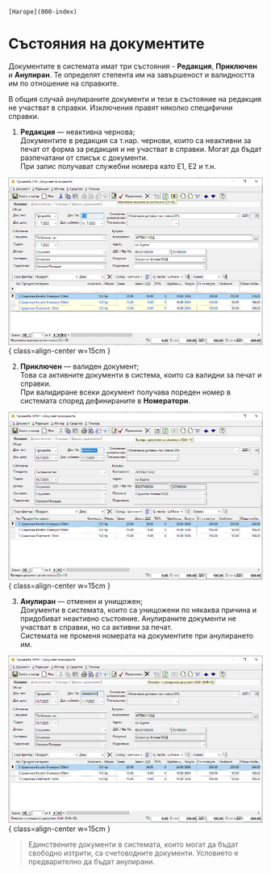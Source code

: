 ```{only} html
[Нагоре](000-index)
```

# Състояния на документите

Документите в системата имат три състояния - **Редакция**, **Приключен** и **Анулиран**. Те определят степента им на завършеност и валидността им по отношение на справките.  

В общия случай анулираните документи и тези в състояние на редакция не участват в справки. Изключения правят няколко специфични справки.   

1) **Редакция** — неактивна чернова;  
Документите в редакция са т.нар. чернови, които са неактивни за печат от форма за редакция и не участват в справки. Могат да бъдат разпечатани от списък с документи.  
При запис получават служебни номера като E1, E2 и т.н.  

![](904-doc-states1.png){ class=align-center w=15cm }

2) **Приключен** — валиден документ;  
Това са активните документи в система, които са валидни за печат и справки.  
При валидиране всеки документ получава пореден номер в системата според дефинираните в **Номератори**.  

![](904-doc-states2.png){ class=align-center w=15cm }

3) **Анулиран** —  отменен и унищожен;  
Документи в системата, които са унищожени по някаква причина и придобиват неактивно състояние. Анулираните документи не участват в справки, но са активни за печат.  
Системата не променя номерата на документите при анулирането им.  

![](904-doc-states3.png){ class=align-center w=15cm }

> Единствените документи в системата, които могат да бъдат свободно изтрити, са счетоводните документи.  Условието е предварително да бъдат анулирани.  
